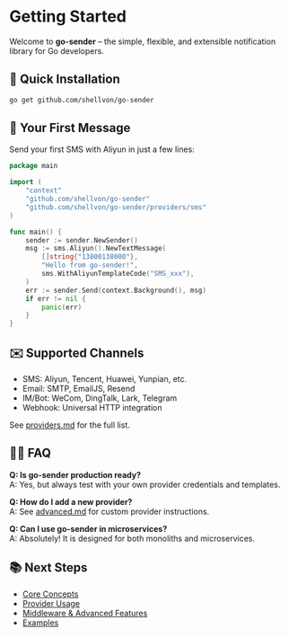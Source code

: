 # Getting Started

Welcome to **go-sender** – the simple, flexible, and extensible notification library for Go developers.

## 🚀 Quick Installation

```bash
go get github.com/shellvon/go-sender
```

## 🏁 Your First Message

Send your first SMS with Aliyun in just a few lines:

```go
package main

import (
    "context"
    "github.com/shellvon/go-sender"
    "github.com/shellvon/go-sender/providers/sms"
)

func main() {
    sender := sender.NewSender()
    msg := sms.Aliyun().NewTextMessage(
        []string{"13800138000"},
        "Hello from go-sender!",
        sms.WithAliyunTemplateCode("SMS_xxx"),
    )
    err := sender.Send(context.Background(), msg)
    if err != nil {
        panic(err)
    }
}
```

## ✉️ Supported Channels

- SMS: Aliyun, Tencent, Huawei, Yunpian, etc.
- Email: SMTP, EmailJS, Resend
- IM/Bot: WeCom, DingTalk, Lark, Telegram
- Webhook: Universal HTTP integration

See [providers.md](./providers.md) for the full list.

## 🧑‍💻 FAQ

**Q: Is go-sender production ready?**  
A: Yes, but always test with your own provider credentials and templates.

**Q: How do I add a new provider?**  
A: See [advanced.md](./advanced.md) for custom provider instructions.

**Q: Can I use go-sender in microservices?**  
A: Absolutely! It is designed for both monoliths and microservices.

## 📚 Next Steps

- [Core Concepts](./concepts.md)
- [Provider Usage](./providers.md)
- [Middleware & Advanced Features](./middleware.md)
- [Examples](./examples.md)
